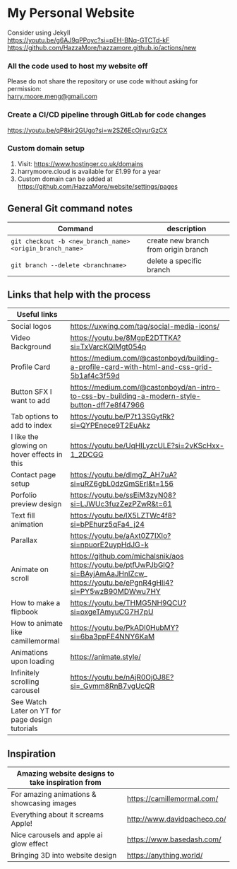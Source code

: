 # My Personal Website

Consider using Jekyll <br>
https://youtu.be/g6AJ9qPPoyc?si=pEH-BNq-GTCTd-kF <br>
https://github.com/HazzaMore/hazzamore.github.io/actions/new

### All the code used to host my website off
Please do not share the repository or use code without asking for permission: <br>
harry.moore.meng@gmail.com

### Create a CI/CD pipeline through GitLab for code changes
https://youtu.be/qP8kir2GUgo?si=w2SZ6EcOjvurGzCX

### Custom domain setup
1. Visit: https://www.hostinger.co.uk/domains
1. harrymoore.cloud is available for £1.99 for a year
1. Custom domain can be added at https://github.com/HazzaMore/website/settings/pages

## General Git command notes
|Command|description|
|---|---|
|`git checkout -b <new_branch_name> <origin_branch_name>`|create new branch from origin branch|
| `git branch --delete <branchname> `|delete a specific branch|

## Links that help with the process

|Useful links||
|---|---|
|Social logos| https://uxwing.com/tag/social-media-icons/|
|Video Background| https://youtu.be/8MgpE2DTTKA?si=TxVarcKQIMgt054p|
|Profile Card| https://medium.com/@castonboyd/building-a-profile-card-with-html-and-css-grid-5b1af4c3f59d|
|Button SFX I want to add| https://medium.com/@castonboyd/an-intro-to-css-by-building-a-modern-style-button-dff7e8f47966|
|Tab options to add to index| https://youtu.be/P7t13SGytRk?si=QYPEnece9T2EuAkz|
|I like the glowing on hover effects in this|https://youtu.be/UqHILyzcULE?si=2vKScHxx-1_2DCGG|
|Contact page setup|https://youtu.be/dImgZ_AH7uA?si=uRZ6gbL0dzGmSErI&t=156|
|Porfolio preview design|https://youtu.be/ssEiM3zyN08?si=LJWUc3fuzZezPZwR&t=61|
|Text fill animation|https://youtu.be/lX5LZTWc4f8?si=bPEhurz5qFa4_j24|
|Parallax|https://youtu.be/aAxt0Z7IXIo?si=npuorE2uypHdJG-k|
|Animate on scroll|https://github.com/michalsnik/aos <br> https://youtu.be/ptfUwPJbGlQ?si=BAyjAmAaJHnlZcw_ <br> https://youtu.be/ePgnR4gHIi4?si=PY5wzB90MDWwu7HY|
|How to make a flipbook|https://youtu.be/THMG5NH9QCU?si=oxgeTAmyuCG7H7pU|
|How to animate like camillemormal|https://youtu.be/PkADl0HubMY?si=6ba3ppFE4NNY6KaM|
|Animations upon loading|https://animate.style/|
|Infinitely scrolling carousel|https://youtu.be/nAjR0Oj0J8E?si=_Gvmm8RnB7vgUcQR|
|See Watch Later on YT for page design tutorials||

## Inspiration

|Amazing website designs to take inspiration from||
|---|---|
|For amazing animations & showcasing images|https://camillemormal.com/|
|Everything about it screams Apple!|http://www.davidpacheco.co/|
|Nice carousels and apple ai glow effect |https://www.basedash.com/|
|Bringing 3D into website design|https://anything.world/|